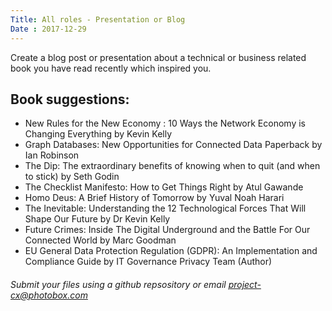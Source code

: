 ```yaml
---
Title: All roles - Presentation or Blog
Date : 2017-12-29
---
```

Create a blog post or presentation about a technical or business related book you have read recently which inspired you.

## Book suggestions:
- New Rules for the New Economy : 10 Ways the Network Economy is Changing Everything by Kevin Kelly
- Graph Databases: New Opportunities for Connected Data Paperback by Ian Robinson
- The Dip: The extraordinary benefits of knowing when to quit (and when to stick) by Seth Godin
- The Checklist Manifesto: How to Get Things Right by Atul Gawande
- Homo Deus: A Brief History of Tomorrow by Yuval Noah Harari 
- The Inevitable: Understanding the 12 Technological Forces That Will Shape Our Future by Dr Kevin Kelly
- Future Crimes: Inside The Digital Underground and the Battle For Our Connected World by Marc Goodman
- EU General Data Protection Regulation (GDPR): An Implementation and Compliance Guide by IT Governance Privacy Team (Author)
 
###### Submit your files using a github repsository or email project-cx@photobox.com
